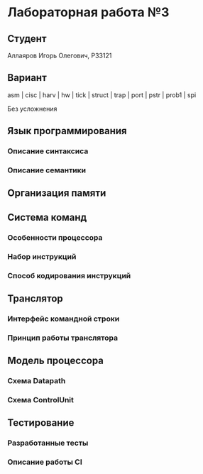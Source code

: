 # Лабораторная работа №3
## Студент
Аллаяров Игорь Олегович, P33121
## Вариант
asm | cisc | harv | hw | tick | struct | trap | port | pstr | prob1 | spi

Без усложнения
## Язык программирования
### Описание синтаксиса
### Описание семантики
## Организация памяти
## Система команд
### Особенности процессора
### Набор инструкций
### Способ кодирования инструкций
## Транслятор
### Интерфейс командной строки
### Принцип работы транслятора
## Модель процессора
### Схема Datapath
### Схема ControlUnit
## Тестирование
### Разработанные тесты
### Описание работы CI
